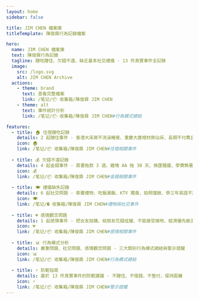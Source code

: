 ```yaml
---
layout: home
sidebar: false

title: JIM CHEN 檔案庫
titleTemplate: 陳俊霖行為記錄檔案

hero:
  name: JIM CHEN 檔案庫
  text: 陳俊霖行為記錄
  tagline: 蹭吃蹭住、欠錢不還、缺乏基本社交禮儀 - 13 件真實事件全記錄
  image:
    src: /logo.svg
    alt: JIM CHEN Archive
  actions:
    - theme: brand
      text: 查看完整檔案
      link: /笔记/📦 收集箱/陳俊霖 JIM CHEN
    - theme: alt
      text: 事件統計分析
      link: /笔记/📦 收集箱/陳俊霖 JIM CHEN#行為模式總結

features:
  - title: 🏠 住宿蹭吃記錄
    details: 2 起蹭住事件 - 香港大床房不洗澡睡覺、重慶大廈棺材房佔床、長期不付費且打鼾擾人
    icon: 🏠
    link: /笔记/📦 收集箱/陳俊霖 JIM CHEN#住宿相關事件
    
  - title: 💰 欠錢不還記錄
    details: 4 起金錢事件 - 買書拖款 3 週、雞塊 AA 拖 30 天、換匯騷擾、學費無著卻給女友花 3000
    icon: 💰
    link: /笔记/📦 收集箱/陳俊霖 JIM CHEN#金錢相關事件
    
  - title: 🍽️ 禮儀缺失記錄
    details: 6 起社交問題 - 索要禮物、吃飯漏飯、KTV 獨食、拍照擋臉、學三年英語不認識 Toilet
    icon: 🍽️
    link: /笔记/� 收集箱/陳俊霖 JIM CHEN#禮物與社交事件
    
  - title: 💔 感情觀念問題
    details: 1 起感情事件 - 把女友拍醜、給朋友花錢炫耀、不能接受接吻、經濟優先級混亂
    icon: 💔
    link: /笔记/📦 收集箱/陳俊霖 JIM CHEN#感情相關事件
    
  - title: 📊 行為模式分析
    details: 嚴重問題、社交問題、感情觀念問題 - 三大類別行為模式總結與警示提醒
    icon: 📊
    link: /笔记/📦 收集箱/陳俊霖 JIM CHEN#行為模式總結
    
  - title: ⚡ 防範指南
    details: 基於 13 件真實事件的防範建議 - 不蹭住、不借錢、不墊付、保持距離
    icon: ⚡
    link: /笔记/📦 收集箱/陳俊霖 JIM CHEN#警示提醒
---
```


<HomePage />

